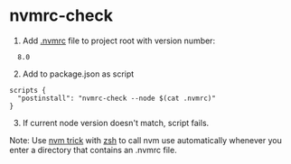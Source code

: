 # nvmrc-check

1) Add [.nvmrc](https://github.com/creationix/nvm#nvmrc) file to project root with version number:
```
  8.0
```

2) Add to package.json as script
```
scripts {
  "postinstall": "nvmrc-check --node $(cat .nvmrc)"
}
```

3) If current node version doesn't match, script fails.

Note: Use [nvm trick](https://github.com/creationix/nvm#zsh) with [zsh](https://github.com/robbyrussell/oh-my-zsh/wiki/Installing-ZSH) to call nvm use automatically whenever you enter a directory that contains an .nvmrc file. 
